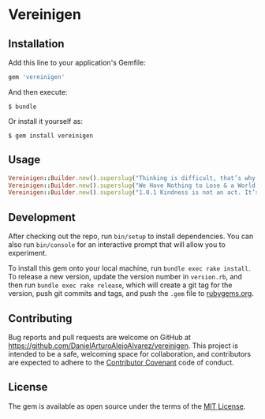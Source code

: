 # Vereinigen

## Installation

Add this line to your application's Gemfile:

```ruby
gem 'vereinigen'
```

And then execute:

    $ bundle

Or install it yourself as:

    $ gem install vereinigen

## Usage

```ruby
Vereinigen::Builder.new().superslug("Thinking is difficult, that’s why most people judge") # thinking-is-difficult-that-is-why-most-people-judge
Vereinigen::Builder.new().superslug("We Have Nothing to Lose & a World to See.") # we-have-nothing-to-lose-and-a-world-to-see
Vereinigen::Builder.new().superslug("1.0.1 Kindness is not an act. It’s a lifestyle.") # kindness-is-not-an-act-it-is-a-lifestyle
```

## Development

After checking out the repo, run `bin/setup` to install dependencies. You can also run `bin/console` for an interactive prompt that will allow you to experiment.

To install this gem onto your local machine, run `bundle exec rake install`. To release a new version, update the version number in `version.rb`, and then run `bundle exec rake release`, which will create a git tag for the version, push git commits and tags, and push the `.gem` file to [rubygems.org](https://rubygems.org).

## Contributing

Bug reports and pull requests are welcome on GitHub at https://github.com/DanielArturoAlejoAlvarez/vereinigen. This project is intended to be a safe, welcoming space for collaboration, and contributors are expected to adhere to the [Contributor Covenant](http://contributor-covenant.org) code of conduct.


## License

The gem is available as open source under the terms of the [MIT License](http://opensource.org/licenses/MIT).

